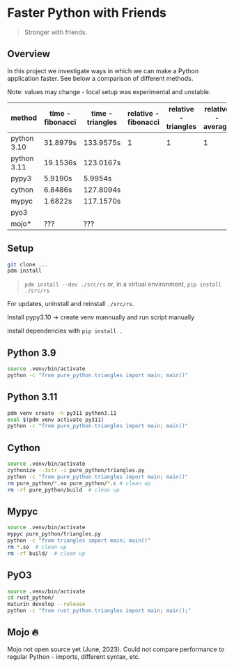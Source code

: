 # Faster Python with Friends

> Stronger with friends.

## Overview

In this project we investigate ways in which we can make a Python application faster. See below a comparison of different methods.

Note: values may change - local setup was experimental and unstable.

| method      | time - fibonacci | time - triangles | relative - fibonacci | relative - triangles | relative - average |
| ----------- | ---------------- | ---------------- | -------------------- | -------------------- | ------------------ |
| python 3.10 | 31.8979s         | 133.9575s        | 1                    | 1                    | 1                  |
| python 3.11 | 19.1536s         | 123.0167s        |                      |                      |                    |
| pypy3       | 5.9190s          | 5.9954s          |                      |                      |                    |
| cython      | 6.8486s          | 127.8094s        |                      |                      |                    |
| mypyc       | 1.6822s          | 117.1570s        |                      |                      |                    |
| pyo3        |                  |                  |                      |                      |                    |
| mojo*       | ???              | ???              |                      |                      |                    |


## Setup

```bash
git clone ...
pdm install
```

> `pdm install --dev ./src/rs` or, in a virtual environment, `pip install ./src/rs`

For updates, uninstall and reinstall `./src/rs`.

Install pypy3.10 -> create venv mannually and run script manually

install dependencies with `pip install .`
## Python 3.9

```bash
source .venv/bin/activate
python -c "from pure_python.triangles import main; main()"
```

## Python 3.11

```bash
pdm venv create -n py311 python3.11
eval $(pdm venv activate py311)
python -c "from pure_python.triangles import main; main()"
```

## Cython

```bash
source .venv/bin/activate
cythonize --3str -i pure_python/triangles.py
python -c "from pure_python.triangles import main; main()"
rm pure_python/*.so pure_python/*.c # clean up
rm -rf pure_python/build  # clean up
```

## Mypyc

```bash
source .venv/bin/activate
mypyc pure_python/triangles.py
python -c "from triangles import main; main()"
rm *.so  # clean up
rm -rf build/  # clean up
```

## PyO3

```bash
source .venv/bin/activate
cd rust_python/
maturin develop --release
python -c "from rust_python.triangles import main; main();"
```

## Mojo 🔥

Mojo not open source yet (June, 2023).
Could not compare performance to regular Python - imports, different syntax, etc.
